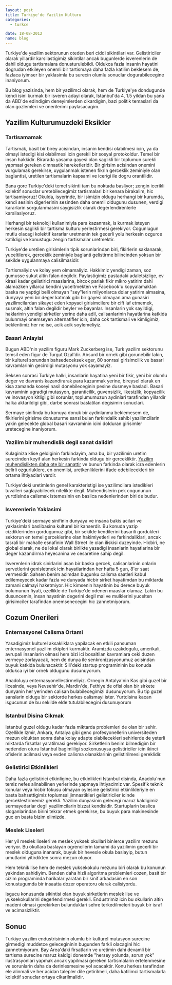 ```yaml
---
layout: post
title: Turkiye'de Yazilim Kulturu
categories:
  - turkce

date: 18-08-2012
name: blog
---
```


Turkiye'de yazilim sektorunun oteden beri ciddi sikintilari var. Gelistiriciler
olarak yillardir karsilastigimiz sikintilar ancak bugunlerde isverenlerin de
dahil oldugu tartismalara donusturulebildi. Oldukca fazla insanin hayatini
dogrudan etkileyen onemli bir tartismaya daha fazla katilim beklesem de,
fazlaca iyimser bir yaklasimla bu surecin olumlu sonuclar dogurabilecegine
inaniyorum.

Bu blog yazisinda, hem bir yazilimci olarak, hem de Turkiye'ye dondugunde kendi
isini kurmak bir isveren adayi olarak, Istanbul'da 4, 1.5 yildan bu yana da
ABD'de edindigim deneyimlerden cikardigim, bazi politik temaslari da olan
gozlemleri ve onerilerimi paylasacagim.

## Yazilim Kulturumuzdeki Eksikler

### Tartisamamak

Tartismak, basit bir birey acisindan, insanin kendisi olabilmesi icin, ya da
olmayi istedigi kisi olabilmesi icin gerekli bir sosyal protokoldur. Temel bir
insan hakkidir. Birarada yasama gayesi olan saglikli bir toplumun surekli
yapmasi gereken cimnastik hareketleridir. Bir girisim acisindan onemini
vurgulamak gerekirse, uygulanmak istenen fikrin gerceklik zeminiyle olan
baglantisi, uretilen tartismalarin kapsami ve icerigi ile dogru orantilidir.

Bana gore Turkiye'deki temel sikinti tam bu noktada basliyor; zengin icerikli
kolektif sonuclar uretebilecegimiz tartismalari bir kenara birakalim, hic
tartisamiyoruz! Okulda, isyerinde, bir isimizin oldugu herhangi bir kurumda,
kendi sesinin digerlerinin sesinden daha onemli oldugunu dusunen, verdigi
kararlarin sorgulanmasini saygisizlik olarak degerlendirenlerle karsilasiyoruz.

Herhangi bir teknoloji kullanimiyla para kazanmak, is kurmak isteyen herkesin
saglikli bir tartisma kulturu yerlestirmesi gerekiyor.  Cogunlugun mutlu
olacagi kolektif kararlar uretmenin tek gecerli yolu herkesin ozgurce katildigi
ve konustugu zengin tartismalar uretmektir.

Turkiye'de uretilen girisimlerin tipik sorunlarindan biri, fikirlerin
saklanarak, yuceltilerek, gerceklik zeminiyle baglanti gelistirme bilincinden
yoksun bir sekilde uygulanmaya calisilmasidir.

Tartismaliyiz ve kolay yem olmamaliyiz. Hakkimiz yendigi zaman, soz gumusse
sukut altin falan degildir.  Paylastigimiz pastadaki adaletsizlige, ev kirasi
kadar gelistirici maaslarina, bircok parlak fikir mikro yatirim dahi alamazken
yillarca kendini yuceltmekten ve Facebook'u kopyalamaktan baska ne yaptigi
belli olmayan "sey"lerin milyonlarca dolar yatirim almasina, dunyaya yeni bir
deger katmak gibi bir gayesi olmayan ama gunasiri yazilimcilardan sikayet eden
kopyaci girisimcilere bir cift laf etmemek, susmak, altin falan degildir beyler
ve bayanlar.  Insanlarin yok sayildigi, haklarinin yendigi sirketler yerine
daha adil, calisanlarinin hayatlarina katkida bulunmayi onemseyen alternatifler
icin, daha cok tartismali ve kimligimiz, beklentimiz her ne ise, acik acik
soylemeliyiz.

### Basari Anlayisi

Bugun ABD'nin yazilim figuru Mark Zuckerberg ise, Turk yazilim sektorunu temsil
eden figur de Turgut Ozal'dir. Absurd bir ornek gibi gorunebilir lakin, bir
kulturel sorundan bahsedeceksek eger, 80 sonrasi girisimcilik ve basari
kavramlarinin gecirdigi mutasyonu yok sayamayiz. 

Seksen sonrasi Turkiye halki, insanlarin hayatina yeni bir fikir, yeni bir
olumlu deger ve davranis kazandirarak para kazanmak yerine, bireysel olarak en
kisa zamanda koseyi nasil donebileceginin pesine dusmeye basladi. Basari
kavraminin ugradigi mutasyon, garanticilik, guvensizlik, ilkesizlik, kopyacilik
ve inovasyon kitligi gibi sorunlar, toplumumuzun aydinlari tarafindan yillardir
halka aktarildigi gibi, darbe sonrasi baslatilan degisimin sonuclari.

Sermaye sinifinda bu konuya donuk bir aydinlanma beklemesem de, fikirlerini
girisime donusturme sansi bulan farkindalik sahibi yazilimcilarin yakin
gelecekte global basari kavraminin icini dolduran girisimler uretecegine inaniyorum.

### Yazilim bir muhendislik degil sanat dalidir!

Kulaginiza klise geldiginin farkindayim, ama bu, bir yazilimin uretim
surecinden keyif alan herkesin farkinda oldugu bir gercekliktir. [Yazilim
muhendislikten daha ote bir sanattir](http://www.paulgraham.com/knuth.html) ve
bunun farkinda olarak icra edenlerin belirli ozgurluklere, en onemlisi,
uretkenliklerini ifade edebilecekleri bir ortama ihtiyaclari vardir.

Turkiye'deki uretimlerin genel karakteristigi ise yazilimcilara istedikleri
tuvalleri saglayabilecek nitelikte degil. Muhendislerin pek
cogununun yurtdisinda calismak istemesinin en baslica nedenlerinden biri de
budur.

### Isverenlerin Yaklasimi

Turkiye'deki sermaye sinifinin dunyaya ve insana bakis acilari ve yaklasimlari
baslibasina kulturel bir kanserdir. Bu konuda yazip cizdiklerinden gordugumuz
gibi, bir sekilde kendilerini basarili gordukleri sektorun en temel
gerceklerine olan hakimiyetleri ve farkindaliklari, ancak tasrali bir mahalle
esnafinin Wall Street ile olan iliskisi duzeyinde. Hicbiri, ne global olarak,
ne de lokal olarak birlikte yasadigi insanlarin hayatlarina bir deger
kazandirma heyecanina ve cesaretine sahip degil.

Isverenlerin idrak sinirlarini asan bir baska gercek, calisanlarinin onlarin
servetlerini genisletmek icin hayatlarindan her hafta 5 gun, 8'er saat
vermesidir. Sahsen benim acimdan bugunku calisma saatleri kabul edilemeyecek
kadar fazla ve dunyada hicbir sirket hayatimdan bu miktarda zamani calmayi
haketmiyor. Hic kimsenin hayatinin bu derece buyuk bolumunun fiyati, ozellikle de
Turkiye'de odenen maaslar olamaz. Lakin bu dusuncemin, insan hayatinin degerini
degil mal ve mulklerini yucelten girisimciler tarafindan onemsenecegini hic
zannetmiyorum. 

## Cozum Onerileri

### Enternasyonel Calisma Ortami

Yasadigimiz kulturel aksakliklara yapilacak en etkili pansuman enternasyonel
yazilim ekipleri kurmaktir. Aramizda uzakdogulu, amerikali, avrupali insanlarin
olmasi hem bizi ici bosaltilan kavramlara ceki duzen vermeye zorlayacak, hem de
dunya ile senkronizasyonumuz acisindan buyuk katkida bulunacaktir. Sili'deki
startup programininin bu konuda oldukca iyi bir ornek oldugunu dusunuyorum.

Anadoluyu enternasyonellestirmeliyiz. Ornegin Antalya'nin Kas gibi guzel bir
ilcesinde, veya Nevsehir'de, Mardin'de, Fethiye'de ofisi olan bir sirkete
dunyanin her yerinden calisan bulabilecegimizi dusunuyorum.  Bu tip guzel
sanslarin oldugu bir sektorde herkes calismayi ister. Yurtdisina kacan
isgucunun de bu sekilde elde tutulabilecegini dusunuyorum

### Istanbul Disina Cikmak

Istanbul guzel oldugu kadar fazla miktarda problemleri de olan bir sehir. 
Ozellikle Izmir, Ankara, Antalya gibi genc profesyonellerin universiteden
mezun olduktan sonra daha kolay adapte olabilecekleri sehirlerde de
yeterli miktarda firsatlar yaratilmasi gerekiyor. Sirketlerin benim bilmedigim
bir nedenden oturu Istanbul bagimliligi sozkonusuysa gelistiriciler icin ikinci
ofislerin acilmasi veya evden calisma olanaklarinin gelistirilmesi gereklidir.

### Gelistirici Etkinlikleri

Daha fazla gelistirici etkinligine, bu etkinlikleri Istanbul disinda,
Anadolu'nun temiz nefes alinabilinen yerlerinde yapmaya ihtiyacimiz var.
Spesifik teknik konular veya hicbir fokusu olmayan oylesine gelistirici
etkinlikleriyle en basta bahsettigimiz toplumsal jimnastikleri gelistiriciler
icinde gerceklestirmemiz gerekli. Yazilim dunyasinin gelecegi maruz kaldigimiz
sermayedarlar degil yazilimcilarin bizzat kendisidir. Startuplarin baslica
sloganlarindan birini tekrar etmek gerekirse, bu buyuk para makinesinde guc
en basta bizim elimizde.


### Meslek Liseleri

Her yil meslek liseleri ve meslek yuksek okullari binlerce yazilim mezunu
veriyor.  Bu okullara baslayan ogrencilerin tamami da yazilimin gecerli bir
meslek olduguna inanarak, buyuk bir hevesle okula baslayip, butun umutlarini
yitirdikten sonra mezun oluyor. 

Hem teknik lise hem de meslek yuksekokulu mezunu biri olarak bu konunun
yakindan sahidiyim. Benden daha hizli algoritma problemleri cozen, basit bir
cizim programinda harikalar yaratan bir sinif arkadasim en son
konustugumda bir insaatta dozer operatoru olarak calisiyordu.

Isgucu konusunda sikintisi olan buyuk sirketlerin meslek lise ve
yuksekokullarini degerlendirmesi gerekli. Endustrimiz icin bu okullarin altin
madeni olmasi gerekirken bulunduklari sehre terkedilmeleri buyuk bir israf ve
acimasizliktir.

## Sonuc

Turkiye yazilim endustrisininin olumlu bir kulturel mutasyon surecine girmedigi
muddetce gelecegininin bugunden farkli olacagini hic zannetmiyorum. Bay Area'daki
firsatlarin ve uretimin dahi devamli bir tartisma surecine maruz kaldigi donemde
"hersey yolunda, sorun yok" ilustrasyonlari yapmak ancak yapilmasi gereken
tartismalarin ertelenmesine ve sorunlarin daha da derinlesmesine yol acacaktir.
Konu herkes tarafindan ele alinmali ve her acidan talepler dile getirilmeli, daha
katilimci tartismalarla kolektif sonuclar ortaya cikarilmalidir.
